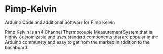 # Pimp-Kelvin
Arduino Code and additional Software for Pimp Kelvin

Pimp Kelvin is an 4 Channel Thermocouple Measurement System that is highly Customizable and uses standard components that are popular in the Arduino communety and easy to get from the marked in addition to the baseboard.

